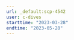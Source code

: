 ```yaml
---
url: _default:scp-4542
user: c-dives
starttime: "2023-03-28"
endtime: "2023-05-28"
---
```

<reserve />